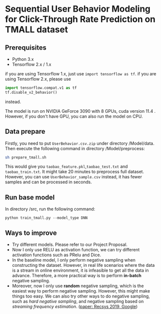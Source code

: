 # Sequential User Behavior Modeling for Click-Through Rate Prediction on TMALL dataset

## Prerequisites
- Python 3.x
- Tensorflow 2.x / 1.x

if you are using Tensorflow 1.x, just use `import tensorflow as tf`. if you are using Tensorflow 2.x, please use 
```py
import tensorflow.compat.v1 as tf
tf.disable_v2_behavior()
``` 
instead.  

The model is run on NVIDIA GeForce 3090 with 8 GPUs, cuda version 11.4 . However, if you don't have GPU, you can also run the model on CPU. 

## Data prepare
Firstly, you need to put `UserBehavior.csv.zip` under directory /Model/data.
Then execute the following command in directory /Model/preprocess:
```sh
sh prepare_tmall.sh
```
 This would give you `taobao_feature.pkl`,`taobao_test.txt` and `taobao_train.txt`. 
It might take 20 minutes to preprocess full dataset. However, you can use `UserBehavior_sample.csv` instead, it has fewer samples and can be processed in seconds. 

## Run base model
In directory /src, run the following command:
```
python train_tmall.py --model_type DNN
```

## Ways to improve 
- Try different models. Please refer to our Project Proposal.
- Now I only use RELU as activation function, we can try different activation functions such as PRelu and Dice. 
- In the baseline model, I only perform negative sampling when constructing the dataset. However, in real life scenarios where the data is a stream in online environment, it is infeasible to get all the data in advance. Therefore, a more practical way is to perform **in-batch** negative sampling. 
- Moreover, now I only use **random** negative sampling, which is the easiest way to perform negative sampling. However, this might make things too easy. We can also try other ways to do negative sampling, such as *hard negative sampling*, and negative sampling based on *streaming frequency estimation*. ([paper: Recsys 2019, Google](https://research.google/pubs/pub48840/))

